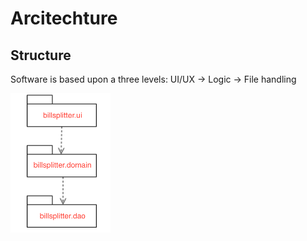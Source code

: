# Arcitechture

## Structure

Software is based upon a three levels: UI/UX -> Logic -> File handling

<img src=documentation/resources/arc.png width="160">
